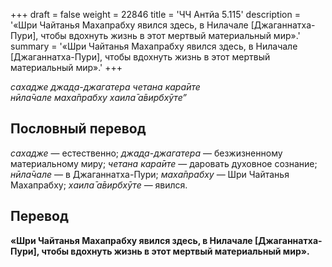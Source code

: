 +++
draft = false
weight = 22846
title = 'ЧЧ Антйа 5.115'
description = '«Шри Чайтанья Махапрабху явился здесь, в Нилачале [Джаганнатха-Пури], чтобы вдохнуть жизнь в этот мертвый материальный мир».'
summary = '«Шри Чайтанья Махапрабху явился здесь, в Нилачале [Джаганнатха-Пури], чтобы вдохнуть жизнь в этот мертвый материальный мир».'
+++

_сахадже джад̣а-джагатера четана кара̄ите  
нӣла̄чале маха̄прабху хаила̄ а̄вирбхӯте”_

## Пословный перевод

_сахадже_ — естественно; _джад̣а_\-_джагатера_ — безжизненному материальному миру; _четана_ _кара̄ите_ — даровать духовное сознание; _нӣла̄чале_ — в Джаганнатха-Пури; _маха̄прабху_ — Шри Чайтанья Махапрабху; _хаила̄_ _а̄вирбхӯте_ — явился.

## Перевод

**«Шри Чайтанья Махапрабху явился здесь, в Нилачале \[Джаганнатха-Пури\], чтобы вдохнуть жизнь в этот мертвый материальный мир».**
